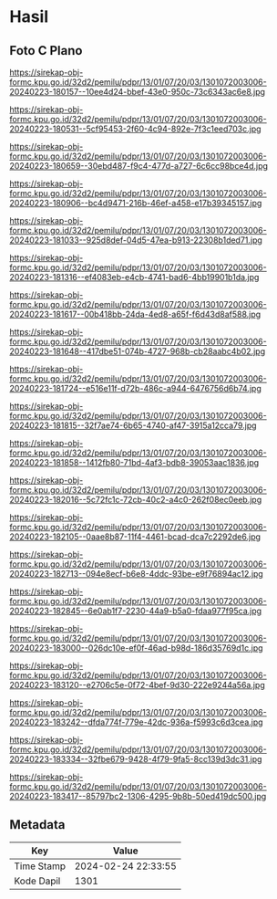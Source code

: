 # Hasil

## Foto C Plano

https://sirekap-obj-formc.kpu.go.id/32d2/pemilu/pdpr/13/01/07/20/03/1301072003006-20240223-180157--10ee4d24-bbef-43e0-950c-73c6343ac6e8.jpg

https://sirekap-obj-formc.kpu.go.id/32d2/pemilu/pdpr/13/01/07/20/03/1301072003006-20240223-180531--5cf95453-2f60-4c94-892e-7f3c1eed703c.jpg

https://sirekap-obj-formc.kpu.go.id/32d2/pemilu/pdpr/13/01/07/20/03/1301072003006-20240223-180659--30ebd487-f9c4-477d-a727-6c6cc98bce4d.jpg

https://sirekap-obj-formc.kpu.go.id/32d2/pemilu/pdpr/13/01/07/20/03/1301072003006-20240223-180906--bc4d9471-216b-46ef-a458-e17b39345157.jpg

https://sirekap-obj-formc.kpu.go.id/32d2/pemilu/pdpr/13/01/07/20/03/1301072003006-20240223-181033--925d8def-04d5-47ea-b913-22308b1ded71.jpg

https://sirekap-obj-formc.kpu.go.id/32d2/pemilu/pdpr/13/01/07/20/03/1301072003006-20240223-181316--ef4083eb-e4cb-4741-bad6-4bb19901b1da.jpg

https://sirekap-obj-formc.kpu.go.id/32d2/pemilu/pdpr/13/01/07/20/03/1301072003006-20240223-181617--00b418bb-24da-4ed8-a65f-f6d43d8af588.jpg

https://sirekap-obj-formc.kpu.go.id/32d2/pemilu/pdpr/13/01/07/20/03/1301072003006-20240223-181648--417dbe51-074b-4727-968b-cb28aabc4b02.jpg

https://sirekap-obj-formc.kpu.go.id/32d2/pemilu/pdpr/13/01/07/20/03/1301072003006-20240223-181724--e516e11f-d72b-486c-a944-6476756d6b74.jpg

https://sirekap-obj-formc.kpu.go.id/32d2/pemilu/pdpr/13/01/07/20/03/1301072003006-20240223-181815--32f7ae74-6b65-4740-af47-3915a12cca79.jpg

https://sirekap-obj-formc.kpu.go.id/32d2/pemilu/pdpr/13/01/07/20/03/1301072003006-20240223-181858--1412fb80-71bd-4af3-bdb8-39053aac1836.jpg

https://sirekap-obj-formc.kpu.go.id/32d2/pemilu/pdpr/13/01/07/20/03/1301072003006-20240223-182016--5c72fc1c-72cb-40c2-a4c0-262f08ec0eeb.jpg

https://sirekap-obj-formc.kpu.go.id/32d2/pemilu/pdpr/13/01/07/20/03/1301072003006-20240223-182105--0aae8b87-11f4-4461-bcad-dca7c2292de6.jpg

https://sirekap-obj-formc.kpu.go.id/32d2/pemilu/pdpr/13/01/07/20/03/1301072003006-20240223-182713--094e8ecf-b6e8-4ddc-93be-e9f76894ac12.jpg

https://sirekap-obj-formc.kpu.go.id/32d2/pemilu/pdpr/13/01/07/20/03/1301072003006-20240223-182845--6e0ab1f7-2230-44a9-b5a0-fdaa977f95ca.jpg

https://sirekap-obj-formc.kpu.go.id/32d2/pemilu/pdpr/13/01/07/20/03/1301072003006-20240223-183000--026dc10e-ef0f-46ad-b98d-186d35769d1c.jpg

https://sirekap-obj-formc.kpu.go.id/32d2/pemilu/pdpr/13/01/07/20/03/1301072003006-20240223-183120--e2706c5e-0f72-4bef-9d30-222e9244a56a.jpg

https://sirekap-obj-formc.kpu.go.id/32d2/pemilu/pdpr/13/01/07/20/03/1301072003006-20240223-183242--dfda774f-779e-42dc-936a-f5993c6d3cea.jpg

https://sirekap-obj-formc.kpu.go.id/32d2/pemilu/pdpr/13/01/07/20/03/1301072003006-20240223-183334--32fbe679-9428-4f79-9fa5-8cc139d3dc31.jpg

https://sirekap-obj-formc.kpu.go.id/32d2/pemilu/pdpr/13/01/07/20/03/1301072003006-20240223-183417--85797bc2-1306-4295-9b8b-50ed419dc500.jpg


## Metadata

| Key        | Value               |
| ---------- | ------------------- |
| Time Stamp | 2024-02-24 22:33:55 |
| Kode Dapil | 1301                |




